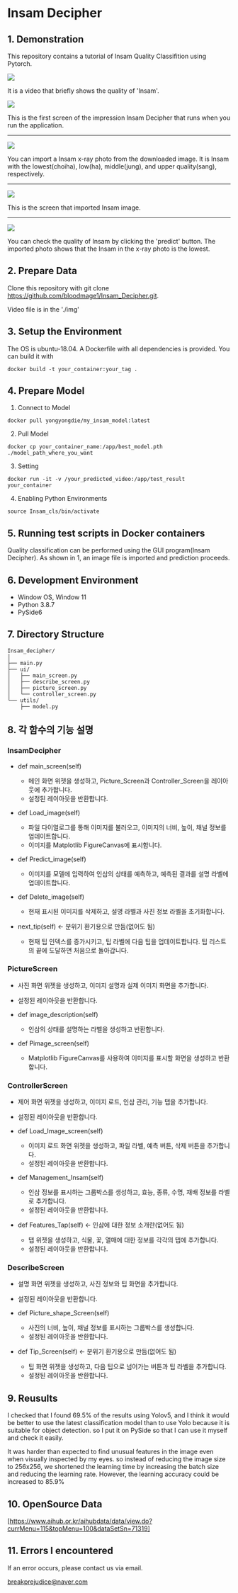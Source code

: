 # Insam Decipher

## 1. Demonstration

This repository contains a tutorial of Insam Quality Classifition using Pytorch.

<img src="https://github.com/bloodmage1/Insam_Decipher/blob/main/Demonstration/play_video.gif"/>

It is a video that briefly shows the quality of 'Insam'.

<img src="https://github.com/bloodmage1/Insam_Decipher/blob/main/Demonstration/insam_decipher_homescreen.png"/>

This is the first screen of the impression Insam Decipher that runs when you run the application.

---
<img src="https://github.com/bloodmage1/Insam_Decipher/blob/main/Demonstration/load_image.png"/>

You can import a Insam x-ray photo from the downloaded image. It is Insam with the lowest(choiha), low(ha), middle(jung), and upper quality(sang), respectively.

---

<img src="https://github.com/bloodmage1/Insam_Decipher/blob/main/Demonstration/loaded_image.png"/>

This is the screen that imported Insam image.

---

<img src="https://github.com/bloodmage1/Insam_Decipher/blob/main/Demonstration/predicted_image.png"/>

You can check the quality of Insam by clicking the 'predict' button. The imported photo shows that the Insam in the x-ray photo is the lowest.

## 2. Prepare Data

Clone this repository with git clone https://github.com/bloodmage1/Insam_Decipher.git.

Video file is in the './img'

## 3. Setup the Environment

The OS is ubuntu-18.04. A Dockerfile with all dependencies is provided. You can build it with

```
docker build -t your_container:your_tag .
```

## 4. Prepare Model

1. Connect to Model
```
docker pull yongyongdie/my_insam_model:latest
```

2. Pull Model
```
docker cp your_container_name:/app/best_model.pth ./model_path_where_you_want
```

3. Setting
```
docker run -it -v /your_predicted_video:/app/test_result your_container
```

4. Enabling Python Environments

```
source Insam_cls/bin/activate
```

## 5. Running test scripts in Docker containers

Quality classification can be performed using the GUI program(Insam Decipher). As shown in 1, an image file is imported and prediction proceeds.

## 6. Development Environment

- Window OS, Window 11
- Python 3.8.7
- PySide6

## 7. Directory Structure

```
Insam_decipher/
│
├── main.py
├── ui/
│   ├── main_screen.py
│   ├── describe_screen.py
│   ├── picture_screen.py
│   └── controller_screen.py
└── utils/
    ├── model.py

```

## 8. 각 함수의 기능 설명

### InsamDecipher

- def main_screen(self)
  - 메인 화면 위젯을 생성하고, Picture_Screen과 Controller_Screen을 레이아웃에 추가합니다.
  - 설정된 레이아웃을 반환합니다.

- def Load_image(self)
  - 파일 다이얼로그를 통해 이미지를 불러오고, 이미지의 너비, 높이, 채널 정보를 업데이트합니다.
  - 이미지를 Matplotlib FigureCanvas에 표시합니다.

- def Predict_image(self)
  - 이미지를 모델에 입력하여 인삼의 상태를 예측하고, 예측된 결과를 설명 라벨에 업데이트합니다.
  
- def Delete_image(self)
  - 현재 표시된 이미지를 삭제하고, 설명 라벨과 사진 정보 라벨을 초기화합니다.

- next_tip(self) <- 분위기 환기용으로 만듬(없어도 됨)
  - 현재 팁 인덱스를 증가시키고, 팁 라벨에 다음 팁을 업데이트합니다. 팁 리스트의 끝에 도달하면 처음으로 돌아갑니다.

### PictureScreen
  - 사진 화면 위젯을 생성하고, 이미지 설명과 실제 이미지 화면을 추가합니다.
  - 설정된 레이아웃을 반환합니다.

- def image_description(self)
  - 인삼의 상태를 설명하는 라벨을 생성하고 반환합니다.
  
- def Pimage_screen(self)
  - Matplotlib FigureCanvas를 사용하여 이미지를 표시할 화면을 생성하고 반환합니다.

### ControllerScreen
  - 제어 화면 위젯을 생성하고, 이미지 로드, 인삼 관리, 기능 탭을 추가합니다.
  - 설정된 레이아웃을 반환합니다.

- def Load_Image_screen(self)
  - 이미지 로드 화면 위젯을 생성하고, 파일 라벨, 예측 버튼, 삭제 버튼을 추가합니다.
  - 설정된 레이아웃을 반환합니다.

- def Management_Insam(self)
  - 인삼 정보를 표시하는 그룹박스를 생성하고, 효능, 종류, 수명, 재배 정보를 라벨로 추가합니다.
  - 설정된 레이아웃을 반환합니다.

- def Features_Tap(self) <- 인삼에 대한 정보 소개란(없어도 됨)
  - 탭 위젯을 생성하고, 식물, 꽃, 열매에 대한 정보를 각각의 탭에 추가합니다.
  - 설정된 레이아웃을 반환합니다.

### DescribeScreen
  - 설명 화면 위젯을 생성하고, 사진 정보와 팁 화면을 추가합니다.
  - 설정된 레이아웃을 반환합니다.

- def Picture_shape_Screen(self)
  - 사진의 너비, 높이, 채널 정보를 표시하는 그룹박스를 생성합니다.
  - 설정된 레이아웃을 반환합니다.

- def Tip_Screen(self) <- 분위기 환기용으로 만듬(없어도 됨)
  - 팁 화면 위젯을 생성하고, 다음 팁으로 넘어가는 버튼과 팁 라벨을 추가합니다.
  - 설정된 레이아웃을 반환합니다.



## 9. Reusults

I checked that I found 69.5% of the results using Yolov5, and I think it would be better to use the latest classification model than to use Yolo because it is suitable for object detection. so I put it on PySide so that I can use it myself and check it easily.

It was harder than expected to find unusual features in the image even when visually inspected by my eyes. so instead of reducing the image size to 256x256, we shortened the learning time by increasing the batch size and reducing the learning rate. However, the learning accuracy could be increased to 85.9%

## 10. OpenSource Data
[https://www.aihub.or.kr/aihubdata/data/view.do?currMenu=115&topMenu=100&dataSetSn=71319] 

## 11. Errors I encountered

If an error occurs, please contact us via email.

breakprejudice@naver.com